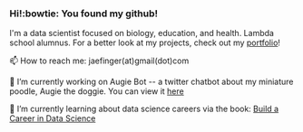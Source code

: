 ### Hi!:bowtie: You found my github!

I'm a data scientist focused on biology, education, and health. Lambda school alumnus. For a better look at my projects, check out my [portfolio](https://jae-finger.github.io/)!

📫 How to reach me: jaefinger(at)gmail(dot)com

🔭 I’m currently working on Augie Bot -- a twitter chatbot about my miniature poodle, Augie the doggie. You can view it [here](https://www.twitter.com/augiethedog)

🌱 I’m currently learning about data science careers via the book: [Build a Career in Data Science](https://www.manning.com/books/build-a-career-in-data-science)

<!--
**jae-finger/jae-finger** is a ✨ _special_ ✨ repository because its `README.md` (this file) appears on your GitHub profile.

Here are some ideas to get you started:

- 🔭 I’m currently working on ...
- 🌱 I’m currently learning ...
- 👯 I’m looking to collaborate on ...
- 🤔 I’m looking for help with ...
- 💬 Ask me about ...
- 📫 How to reach me: ...
- 😄 Pronouns: ...
- 
-->
